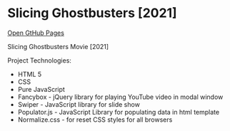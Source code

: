 # Slicing Ghostbusters [2021]
[Open GtHub Pages](http://smeshchankin.github.io/slicing-ghostbusters)

Slicing Ghostbusters Movie [2021]

Project Technologies:
* HTML 5
* CSS
* Pure JavaScript
* Fancybox - jQuery library for playing YouTube video in modal window
* Swiper - JavaScript library for slide show
* Populator.js - JavaScript Library for populating data in html template
* Normalize.css - for reset CSS styles for all browsers